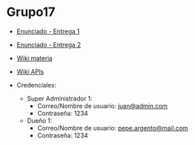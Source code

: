 # Grupo17

- [Enunciado - Entrega 1](https://docs.google.com/document/d/e/2PACX-1vQgex-ZEYq-4aHqAbWABMRoZ21I4zZDlHJy0tTwwjLZ3ub70rScHLEq5Ix0MymgB3Ce2GZbwrVRgqqB/pub)
- [Enunciado - Entrega 2](https://docs.google.com/document/d/e/2PACX-1vSYlPSfYXcZqWhrM-699g8oGtsGhLZ78xvFb2uTJ7UVwdbdLWJ_1qtnTyrAYSOBzM40nOn2Yzum4Vfg/pub)
- [Wiki materia](https://proyecto-de-software.github.io/)
- [Wiki APIs](https://proyecto-de-software.github.io/api/)

- Credenciales:
  - Super Administrador 1:
    - Correo/Nombre de usuario: juan@admin.com
    - Contraseña: 1234
  - Dueño 1:
    - Correo/Nombre de usuario: pepe.argento@mail.com
    - Contraseña: 1234
